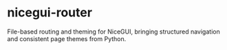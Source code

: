# nicegui-router
File-based routing and theming for NiceGUI, bringing structured navigation and consistent page themes from Python.
